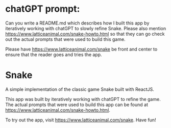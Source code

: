 # chatGPT prompt:
Can you write a README.md which describes how I built this app by iteratively working with chatGPT to slowly refine Snake. Please also mention https://www.latticeanimal.com/snake-howto.html so that they can go check out the actual prompts that were used to build this game. 

Please have https://www.latticeanimal.com/snake be front and center to ensure that the reader goes and tries the app. 

# Snake

A simple implementation of the classic game Snake built with ReactJS.

This app was built by iteratively working with chatGPT to refine the game. The actual prompts that were used to build this app can be found at https://www.latticeanimal.com/snake-howto.html.

To try out the app, visit https://www.latticeanimal.com/snake. Have fun!
